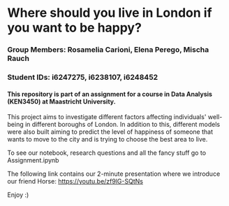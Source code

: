 # Where should you live in London if you want to be happy? 
### Group Members: Rosamelia Carioni, Elena Perego, Mischa Rauch
### Student IDs: i6247275, i6238107, i6248452

#### This repository is part of an assignment for a course in Data Analysis (KEN3450) at Maastricht University.

This project aims to investigate different factors affecting individuals' well-being in different boroughs of London. 
In addition to this, different models were also built aiming to predict the level of happiness of someone that wants to
move to the city and is trying to choose the best area to live. 

To see our notebook, research questions and all the fancy stuff go to Assignment.ipynb

The following link contains our 2-minute presentation where we introduce our friend Horse: https://youtu.be/zf9lG-SQtNs

Enjoy :)